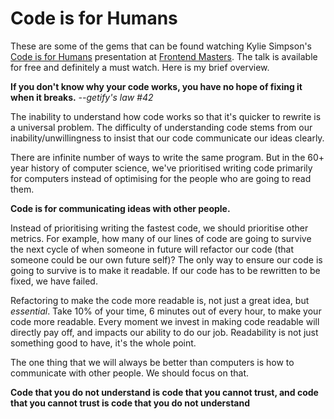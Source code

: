 # Code is for Humans

These are some of the gems that can be found watching Kylie Simpson's [Code is for Humans](https://frontendmasters.com/teachers/kyle-simpson/code-is-for-humans/) presentation at [Frontend Masters](https://frontendmasters.com). The talk is available for free and definitely a must watch. Here is my brief overview.

**If you don't know why your code works, you have no hope of fixing it when it breaks.** _--getify's law #42_

The inability to understand how code works so that it's quicker to rewrite is a universal problem. The difficulty of understanding code stems from our inability/unwillingness to insist that our code communicate our ideas clearly.

There are infinite number of ways to write the same program. But in the 60+ year history of computer science, we've prioritised writing code primarily for computers instead of optimising for the people who are going to read them.

**Code is for communicating ideas with other people.**

Instead of prioritising writing the fastest code, we should prioritise other metrics. For example, how many of our lines of code are going to survive the next cycle of when someone in future will refactor our code (that someone could be our own future self)? The only way to ensure our code is going to survive is to make it readable. If our code has to be rewritten to be fixed, we have failed.

Refactoring to make the code more readable is, not just a great idea, but _essential_. Take 10% of your time, 6 minutes out of every hour, to make your code more readable. Every moment we invest in making code readable will directly pay off, and impacts our ability to do our job. Readability is not just something good to have, it's the whole point.

The one thing that we will always be better than computers is how to communicate with other people. We should focus on that.

**Code that you do not understand is code that you cannot trust, and code that you cannot trust is code that you do not understand**
